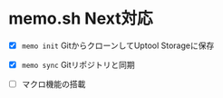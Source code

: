 # memo.sh Next対応



- [x] `memo init` GitからクローンしてUptool Storageに保存
- [x] `memo sync` Gitリポジトリと同期
- [ ] マクロ機能の搭載

